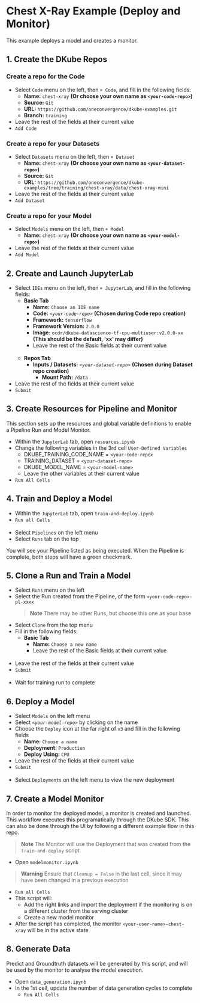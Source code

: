 # Chest X-Ray Example (Deploy and Monitor)

This example deploys a model and creates a monitor.

## 1. Create the DKube Repos

### Create a repo for the Code

- Select `Code` menu on the left, then `+ Code`, and fill in the following fields:
  - **Name:** `chest-xray`  **(Or choose your own name as `<your-code-repo>`)**
  - **Source:** `Git`
  - **URL:** `https://github.com/oneconvergence/dkube-examples.git`
  - **Branch:** `training`
- Leave the rest of the fields at their current value
- `Add Code`

### Create a repo for your Datasets

- Select `Datasets` menu on the left, then `+ Dataset`
  - **Name:** `chest-xray` **(Or choose your own name as `<your-dataset-repo>`)**
  - **Source:** `Git`
  - **URL:** `https://github.com/oneconvergence/dkube-examples/tree/training/chest-xray/data/chest-xray-mini`
- Leave the rest of the fields at their current value
- `Add Dataset`

### Create a repo for your Model

- Select `Models` menu on the left, then `+ Model`
  - **Name:** `chest-xray`  **(Or choose your own name as `<your-model-repo>`)**
- Leave the rest of the fields at their current value
- `Add Model`

## 2. Create and Launch JupyterLab

- Select `IDEs` menu on the left, then `+ JupyterLab`, and fill in the following fields:
  - **Basic Tab**
    - **Name:** `Choose an IDE name`
    - **Code:** *`<your-code-repo>`*  **(Chosen during Code repo creation)**
    - **Framework:** `tensorflow`
    - **Framework Version:** `2.0.0`
    - **Image:** `ocdr/dkube-datascience-tf-cpu-multiuser:v2.0.0-xx`   **(This should be the default, 'xx' may differ)**
    - Leave the rest of the Basic fields at their current value<br><br>
  - **Repos Tab**
    - **Inputs / Datasets:** *`<your-dataset-repo>`*   **(Chosen during Dataset repo creation)**
      - **Mount Path:** `/data`
- Leave the rest of the fields at their current value
- `Submit`

## 3. Create Resources for Pipeline and Monitor

This section sets up the resources and global variable definitions to enable a Pipeline Run and Model Monitor.

- Within the `JupyterLab` tab, open `resources.ipynb`
- Change the following variables in the 3rd cell `User-Defined Variables`
  - DKUBE_TRAINING_CODE_NAME = `<your-code-repo>`
  - TRAINING_DATASET = `<your-dataset-repo>`
  - DKUBE_MODEL_NAME = `<your-model-name>`
  - Leave the other variables at their current value
- `Run All Cells`

## 4. Train and Deploy a Model

- Within the `JupyterLab` tab, open `train-and-deploy.ipynb`
- `Run all Cells` <br><br>
- Select `Pipelines` on the left menu
- Select `Runs` tab on the top

You will see your Pipeline listed as being executed.  When the Pipeline is complete, both steps will have a green checkmark.

## 5. Clone a Run and Train a Model

- Select `Runs` menu on the left
- Select the Run created from the Pipeline, of the form `<your-code-repo>-pl-xxxx`
  > **Note** There may be other Runs, but choose this one as your base
- Select `Clone` from the top menu
- Fill in the following fields:
  - **Basic Tab**
    - **Name:** `Choose a new name`
    - Leave the rest of the Basic fields at their current value<br><br>
- Leave the rest of the fields at their current value
- `Submit` <br><br>
- Wait for training run to complete

## 6. Deploy a Model

- Select `Models` on the left menu
- Select *`<your-model-repo>`* by clicking on the name
- Choose the `Deploy` icon at the far right of `v3` and fill in the following fields
  - **Name:** `Choose a name`
  - **Deployment:** `Production`
  - **Deploy Using:** `CPU`
- Leave the rest of the fields at their current value
- `Submit` <br><br>
- Select `Deployments` on the left menu to view the new deployment

## 7. Create a Model Monitor

In order to monitor the deployed model, a monitor is created and launched.  This workflow executes this programatically through the DKube SDK. This can also be done through the UI by following a different example flow in this repo.

> **Note** The Monitor will use the Deployment that was created from the `train-and-deploy` script

- Open `modelmonitor.ipynb`
 
> **Warning** Ensure that `Cleanup = False` in the last cell, since it may have been changed in a previous execution
 
- `Run all Cells`
- This script will:
  - Add the right links and import the deployment if the monitoring is on a different cluster from the serving cluster
  - Create a new model monitor
- After the script has completed, the monitor `<your-user-name>-chest-xray` will be in the active state

## 8. Generate Data

Predict and Groundtruth datasets will be generated by this script, and will be used by the monitor to analyse the model execution.

- Open `data_generation.ipynb`
- In the 1st cell, update the number of data generation cycles to complete
  - `Run All Cells`